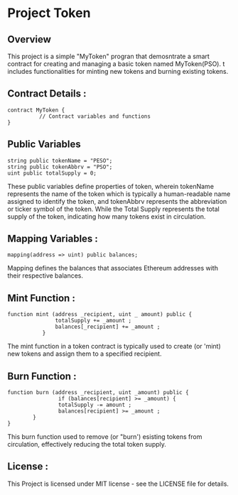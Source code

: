 # Project Token
## Overview 
This project is a simple "MyToken" progran that
demosntrate a smart contract for creating and
managing a basic token named MyToken(PSO). t
includes functionalities for minting new tokens
and burning existing tokens.

## Contract Details :  
```solidity
contract MyToken {
          // Contract variables and functions 
}
```
## Public Variables 
```solidity 
string public tokenName = "PESO";
string public tokenAbbrv = "PSO";
uint public totalSupply = 0;
```

These public variables define properties of token,
wherein tokenName represents the name of the
token which is typically a human-readable name
assigned to identify the token, and tokenAbbrv
represents the abbreviation or ticker symbol of the
token. While the Total Supply represents the
total supply of the token, indicating how many
tokens exist in circulation.

## Mapping Variables :
```solidity 
mapping(address => uint) public balances;
```

Mapping defines the balances that associates Ethereum addresses with their respective balances.

## Mint Function :
```solidity 
function mint (address _recipient, uint _ amount) public {
               totalSupply += _amount ;
               balances[_recipient] += _amount ;
           }
```

The mint function in a token contract is typically
used to create (or 'mint) new tokens and assign
them to a specified recipient.

## Burn Function :
```solidity 
function burn (address _recipient, uint _amount) public {
                if (balances[recipient] >= _amount) {
                totalSupply -= amount ; 
                balances[recipient] >= _amount ;
        }
}
```

This burn function used to remove (or "burn')
esisting tokens from circulation, effectively
reducing the total token supply.

## License :

This Project is licensed under MIT license - see the
LICENSE file for details.


